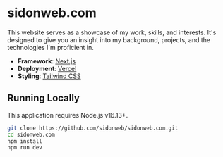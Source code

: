 # sidonweb.com

This website serves as a showcase of my work, skills, and interests. It's designed to give you an insight into my background, projects, and the technologies I'm proficient in.

- **Framework**: [Next.js](https://nextjs.org/)
- **Deployment**: [Vercel](https://vercel.com)
- **Styling**: [Tailwind CSS](https://tailwindcss.com)


## Running Locally

This application requires Node.js v16.13+.

```bash
git clone https://github.com/sidonweb/sidonweb.com.git
cd sidonweb.com
npm install
npm run dev
```
